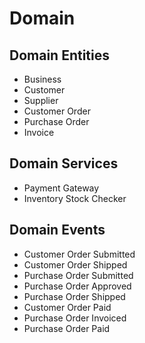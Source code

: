 # Domain

## Domain Entities

* Business
* Customer
* Supplier
* Customer Order
* Purchase Order
* Invoice

## Domain Services

* Payment Gateway
* Inventory Stock Checker

## Domain Events

* Customer Order Submitted
* Customer Order Shipped
* Purchase Order Submitted
* Purchase Order Approved
* Purchase Order Shipped
* Customer Order Paid
* Purchase Order Invoiced
* Purchase Order Paid

